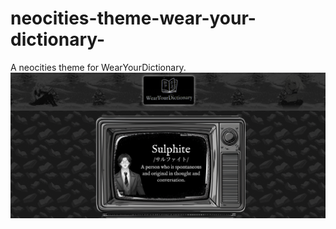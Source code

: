 # neocities-theme-wear-your-dictionary-
A neocities theme for WearYourDictionary.
![WearYourDictionary Neocities Screenshot 1](./WearYourDictionary%20Neocities%20Screenshot%201.png)

